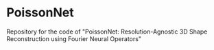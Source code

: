 # PoissonNet
Repository for the code of "PoissonNet: Resolution-Agnostic 3D Shape Reconstruction using Fourier Neural Operators"
